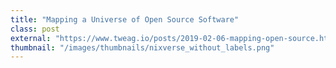 ```yaml
---
title: "Mapping a Universe of Open Source Software"
class: post
external: "https://www.tweag.io/posts/2019-02-06-mapping-open-source.html"
thumbnail: "/images/thumbnails/nixverse_without_labels.png"
---
```

